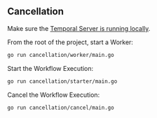 ## Cancellation
Make sure the [Temporal Server is running locally](https://docs.temporal.io/docs/server/quick-install).

From the root of the project, start a Worker:

```bash
go run cancellation/worker/main.go
```

Start the Workflow Execution:

```bash
go run cancellation/starter/main.go
```

Cancel the Workflow Execution:

```bash
go run cancellation/cancel/main.go
```
